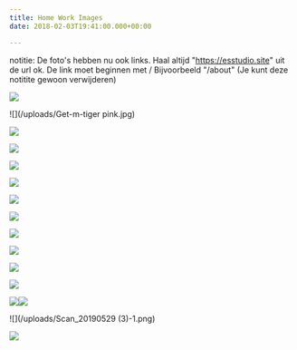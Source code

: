 ```yaml
---
title: Home Work Images
date: 2018-02-03T19:41:00.000+00:00

---
```

notitie: De foto's hebben nu ook links.
Haal altijd "https://esstudio.site" uit de url ok.
De link moet beginnen met /
Bijvoorbeeld "/about" (Je kunt deze notitite gewoon verwijderen)

![](/uploads/Sustainable_collection_cover-1.jpg)

![](/uploads/Get-m-tiger pink.jpg)

![](/uploads/broekje-licht.jpg)

![](/uploads/Untitled-1-1.jpg)

![](/uploads/fotoboekje.jpg)

![](/uploads/broekje-donker.jpg)

![](/uploads/salary_icon.png)

![](/uploads/Hailey_Astronaut.png)

![](/uploads/Cartoon1-01-01.png)

![](/uploads/IMG_0682.JPG)

![](/uploads/10.jpg)

![](/uploads/aangepaste-1.png)

![](/uploads/IMG_6246-1.JPG)![](/uploads/Internet_Famous.png)

![](/uploads/Scan_20190529 (3)-1.png)

![](/uploads/OVERVIEW2.png)